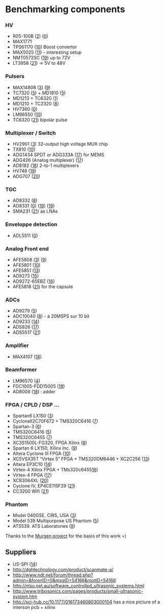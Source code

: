 # Benchmarking components


### HV

* R05-100B ([2]) ([0])
* MAX1771
* TPS61170 ([10]) Boost convertor
* MAX5025 ([11]) - interesting setup
* NMT0572SC ([19]) up to 72V
* LT3958 ([21]) -> 5V to 48V

### Pulsers

* MAX14808 ([3]) ([9])
* TC7320  ([5]) + MD1810 ([5])
* MD1213  + TC6320 ([1])
* MD1210 + TC2320 ([8])
* HV7360 ([0])
* LM96550 ([10])
* TC6320 ([21]) bipolar pulse


### Multiplexer / Switch

* HV2901 ([3]) 32-output high voltage MUX chip 
* TX810 ([10])
* ADG1434 SPDT or ADG333A ([17]) for MEMS  
* ADG426 (Analog multiplexer) ([17])
* AD8182 ([18]) 2-to-1 multiplexers
* HV748 ([19])
* ADG707 ([20])

### TGC

* AD8332 ([8])
* AD8331 ([0]) ([18]) ([19]) 
* SMA231 ([21]) as LNAs

### Enveloppe detection

* ADL5511 ([0])

### Analog Front end

* AFE5808 ([3]) ([9])
* AFE5801 ([10])
* AFE5851 ([13])
* AD9273 ([15])
* AD9272-65EBZ ([16])
* AFE5818 ([21]) for the capsule

### ADCs

* AD9279 ([5])
* ADC10040 ([8]) - à 20MSPS sur 10 bit
* AD9233 ([14])
* ADS826 ([17])
* ADS5517 ([21])

### Amplifier

* MAX4107 ([18])

### Beamformer

* LM96570 ([4])
* FDC1005-FDD15005 ([18])
* AD8009 ([18]) : adder

### FPGA / CPLD / DSP ...

* Spartan6 LX150 ([3])
* CycloneII2C70F672 + TMS320C6416 ([7])
* Spartan-3 ([6])
* TMS320C6416 ([5])
* TMS320C6455 ([7])
* XC3S1500L-FG320, FPGA Xilinx ([8])
* Spartan 6 LX150, Xilinx Inc. ([9])
* Altera Cyclone III FPGA ([10])
* XC5VSX35T “Virtex 5” FPGA + TMS320DM6446 + XC2C256 ([13])
* Altera EP3C10 ([14])
* Virtex-4  Xilinx  FPGA + TMs320c6455[16])
* Virtex-4 FPGA  ([17])
* XCR3064XL ([20])
* Cyclone IV, EP4CE115F29 ([21])
* CC3200 Wifi ([21]) 

### Phantom

* Model 040GSE, CIRS,  USA ([3])
* Model 539 Multipurpose US Phantom ([5])
* ATS539.    ATS    Laboratories ([9])

Thanks to the [Murgen project](https://github.com/kelu124/murgen-dev-kit/blob/master/worklog/bibliographie.md) for the basis of this work =) 

## Suppliers

* US-SPI ([14])
* http://dghtechnology.com/product/scanmate-a/
* http://www.ndt.net/forum/thread.php?admin=&forenID=0&msgID=54166&rootID=54166
* http://ntsu.net.au/software_controlled_ultrasonic_systems.html
* http://www.tribosonics.com/pages/products/small-ultrasonic-system.htm
* http://sci-hub.cc/10.1177/016173460803000104 has a nice picture of a interson pcb + xilinx



[0]: https://github.com/kelu124/echomods/ "this project :)"
[1]: https://www.duo.uio.no/bitstream/handle/10852/47813/Sharma_2015.pdf "Shatin Sharma Thesis"
[2]: https://github.com/kelu124/murgen-dev-kit "murgen"
[3]: http://ieeexplore.ieee.org/document/7329474/ "Smartphone-based portable ultrasound imaging system: Prototype implementation and evaluation 10.1109/ULTSYM.2015.0517 -- great schematics"
[4]: http://www.mdpi.com/2313-433X/1/1/193 "FPGA-Based Portable Ultrasound Scanning System with Automatic Kidney Detection doi:10.3390/jimaging1010193 "
[5]: http://ieeexplore.ieee.org/document/7140846/ "A System-on-Chip Solution for Point-of-Care Ultrasound Imaging Systems: Architecture and ASIC Implementation 10.1109/TBCAS.2015.2431272"
[6]: http://ieeexplore.ieee.org/document/6242795/ "A single FPGA-based portable ultrasound imaging system for point-of-care applications 10.1109/TUFFC.2012.2339"
[7]: http://ieeexplore.ieee.org/document/4409966/ "Single-chip solution for ultrasound imaging systems: Initial results  10.1109/ULTSYM.2007.393"
[8]: https://publications.polymtl.ca/509/1/2011_PhilippeL%C3%A9vesque.pdf "ARCHITECTURE D’UN PROCESSEUR DÉDIÉ AUX TRAITEMENTS DE SIGNAUX ULTRASONIQUES EN TEMPS RÉEL EN VUE D’UNE INTÉGRATION SUR PUCE  Philippe Levesque"
[9]: http://ieeexplore.ieee.org/document/6931891/ "A new smart probe system for a tablet PC-based point-of-care ultrasound imaging system: Feasibility study - 10.1109/ULTSYM.2014.0399"
[10]: https://courses.engr.illinois.edu/ece445/getfile.asp?id=5166 "iPhone Ultrasound, Senior Design Project, Design Review"
[11]: https://www.maximintegrated.com/en/app-notes/index.mvp/id/1751 "High-V DC-DC Converter Is Ideal for MEMS (Warning: High-Voltage Circuit)"
[12]: http://www.lecoeur-electronique.net/crbst_16.html "US-SPI Single channel ultrasonic device with SPI interface"	
[13]: https://abm-website-assets.s3.amazonaws.com/mdtmag.com/s3fs-public/legacyfiles/MDT/Articles/2011/05/May11Teardown.pdf "GE Healthcare Vscan teardown"
[14]: http://www.lecoeur-electronique.net/crbst_16.html "US-SPI at LeCoeur" 
[15]: https://github.com/20E214/uprobe "Opening a chinese probe"
[16]: https://www.ncbi.nlm.nih.gov/pmc/articles/PMC5079523/ "FPGA-Based Reconfigurable Processor for Ultrafast Interlaced Ultrasound and Photoacoustic Imaging - 10.1109/TUFFC.2012.2335" 
[17]: http://sci-hub.cc/10.1109/TUFFC.2012.2351 "An FPGA-based ultrasound imaging system using capacitive micromachined ultrasonic transducers."
[18]: https://www.ncbi.nlm.nih.gov/pmc/articles/PMC2330166/ "High-frequency Ultrasound Doppler System for Biomedical Applications with a 30 MHz Linear Array"
[19]: www.mdpi.com/1424-8220/16/10/1681/pdf "Design and Implementation of an Electronic Front-End Based on Square Wave Excitation for Ultrasonic Torsional Guided Wave Viscosity Sensor"
[20]: https://www.ncbi.nlm.nih.gov/pubmed/18269987 "Experimental system Prototype of a Portable, Low-Cost, C-scan Ultrasound Imaging Device - 10.1109/TBME.2007.903517"
[21]: http://sci-hub.cc/10.1109/TMI.2017.2699973 "Development of a mechanical scanning device with high-frequency ultrasound transducer for ultrasonic capsule endoscopy"
